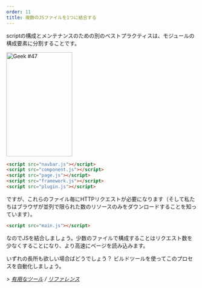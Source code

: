 ```yaml
---
order: 11
title: 複数のJSファイルを1つに結合する
---
```


scriptの構成とメンテナンスのための別のベストプラクティスは、モジュールの構成要素に分割することです。

<div class="img-right">
  <img id="geek-47" class="icos-geek" src="https://browserdiet.com/assets/img/47.png" alt="Geek #47" width="174" height="275" />
</div>

```html
<script src="navbar.js"></script>
<script src="component.js"></script>
<script src="page.js"></script>
<script src="framework.js"></script>
<script src="plugin.js"></script>
```

ですが、これらのファイル毎にHTTPリクエストが必要になります（そして私たちはブラウザが並列で限られた数のリソースのみをダウンロードすることを知っています）。

```html
<script src="main.js"></script>
```

なのでJSを結合しましょう。少数のファイルで構成することはリクエスト数を少なくすることになり、より高速にページを読み込みます。

いずれの長所も欲しい場合ばどうでしょう？ ビルドツールを使ってこのプロセスを自動化しましょう。

*> [有用なツール](https://github.com/zenorocha/browser-diet/wiki/Tools#wiki-combine-multiple-js-files-into-one) / [リファレンス](https://github.com/zenorocha/browser-diet/wiki/References#combine-multiple-js-files-into-one)*
